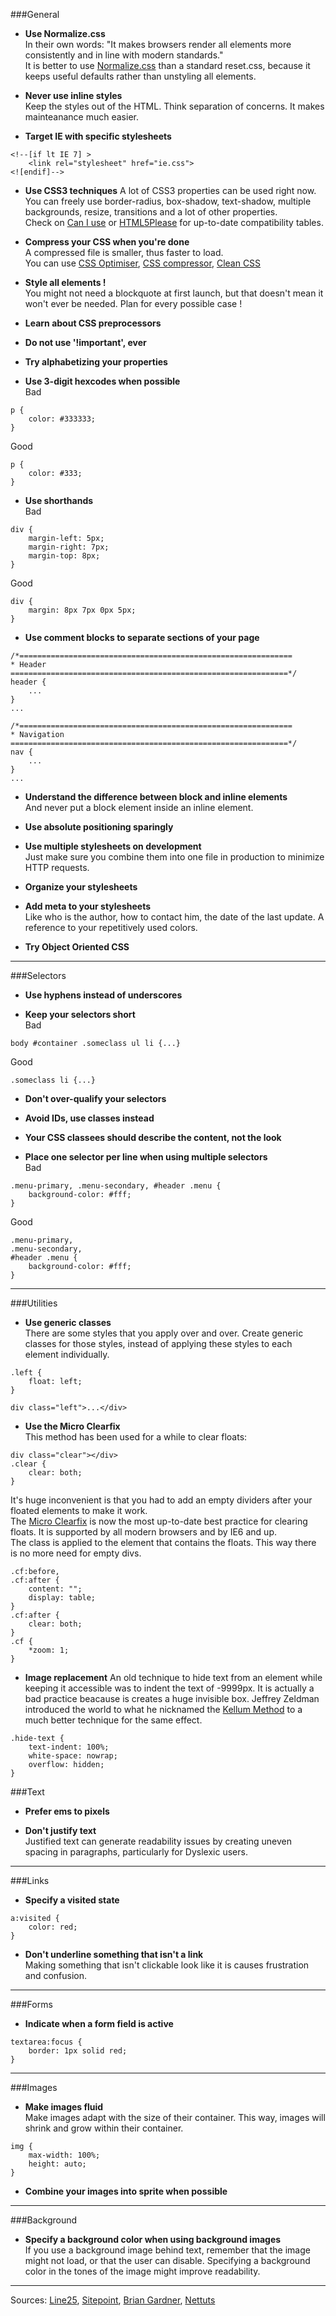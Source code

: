 ###General  

- **Use Normalize.css**  
In their own words: "It makes browsers render all elements more consistently and in line with modern standards."  
It is better to use [Normalize.css](http://necolas.github.io/normalize.css/)   than a standard reset.css, because it keeps useful defaults rather than unstyling all elements.  

- **Never use inline styles**  
Keep the styles out of the HTML. Think separation of concerns. It makes mainteanance much easier.  

- **Target IE with specific stylesheets**  
```
<!--[if lt IE 7] >
	<link rel="stylesheet" href="ie.css">
<![endif]-->
```  

- **Use CSS3 techniques**
A lot of CSS3 properties can be used right now. You can freely use border-radius, box-shadow, text-shadow, multiple backgrounds, resize, transitions and a lot of other properties.  
Check on [Can I use](http://caniuse.com/) or [HTML5Please](http://html5please.com/#css) for up-to-date compatibility tables.


- **Compress your CSS when you're done**  
A compressed file is smaller, thus faster to load.  
You can use [CSS Optimiser](http://www.cssoptimiser.com/), [CSS compressor](http://www.cssdrive.com/index.php/main/csscompressor/), [Clean CSS](http://www.cleancss.com/)  

- **Style all elements !**  
You might not need a blockquote at first launch, but that doesn't mean it won't ever be needed. Plan for every possible case !

- **Learn about CSS preprocessors**

- **Do not use '!important', ever**

- **Try alphabetizing your properties**

- **Use 3-digit hexcodes when possible**  
Bad

```
p {
	color: #333333;
}
```

Good

```
p {
	color: #333;
}
```

- **Use shorthands**  
Bad

```
div {
	margin-left: 5px;  
    margin-right: 7px;  
    margin-top: 8px;
}
```

Good

```
div {
	margin: 8px 7px 0px 5px;
}
```

- **Use comment blocks to separate sections of your page**

```
/*=============================================================
* Header
==============================================================*/
header {
	...
}
...

/*=============================================================
* Navigation
==============================================================*/
nav {
	...	
}
...
```

- **Understand the difference between block and inline elements**  
And never put a block element inside an inline element.  

- **Use absolute positioning sparingly**

- **Use multiple stylesheets on development**  
Just make sure you combine them into one file in production to minimize HTTP requests.

- **Organize your stylesheets**

- **Add meta to your stylesheets**  
Like who is the author, how to contact him, the date of the last update. A reference to your repetitively used colors. 

- **Try Object Oriented CSS**


***

###Selectors

- **Use hyphens instead of underscores**

- **Keep your selectors short**  
Bad 

```
body #container .someclass ul li {...}  
```

Good 

```
.someclass li {...}  
```

- **Don't over-qualify your selectors**  

- **Avoid IDs, use classes instead**

- **Your CSS classees should describe the content, not the look**

- **Place one selector per line when using multiple selectors**  
Bad 

```
.menu-primary, .menu-secondary, #header .menu {
	background-color: #fff;
}
```

Good

```
.menu-primary,
.menu-secondary,
#header .menu {
	background-color: #fff;
}
```

***

###Utilities  

- **Use generic classes**  
There are some styles that you apply over and over. Create generic classes for those styles, instead of applying these styles to each element individually.

```
.left {
	float: left;
}

div class="left">...</div>
```
  

- **Use the Micro Clearfix**  
This method has been used for a while to clear floats:  

```
div class="clear"></div>
.clear {
	clear: both;
}
```  

It's huge inconvenient is that you had to add an empty dividers after your floated elements to make it work.  
The [Micro Clearfix](http://nicolasgallagher.com/micro-clearfix-hack/) is now the most up-to-date best practice for clearing floats. It is supported by all modern browsers and by IE6 and up.  
The class is applied to the element that contains the floats. This way there is no more need for empty divs.  

```
.cf:before,
.cf:after {
    content: "";
    display: table;
}
.cf:after {
    clear: both;
}
.cf {
    *zoom: 1;
}
```

- **Image replacement**
An old technique to hide text from an element while keeping it accessible was to indent the text of -9999px. It is actually a bad practice beacause is creates a huge invisible box. Jeffrey Zeldman introduced the world to what he nicknamed the [Kellum Method](http://www.zeldman.com/2012/03/01/replacing-the-9999px-hack-new-image-replacement/) to a much better technique for the same effect.  

```
.hide-text {
    text-indent: 100%;
    white-space: nowrap;
    overflow: hidden;
}
```

###Text

- **Prefer ems to pixels**

- **Don't justify text**  
Justified text can generate readability issues by creating uneven spacing in paragraphs, particularly for Dyslexic users.

***

###Links

- **Specify a visited state**  

```
a:visited {
    color: red;
}
```

- **Don't underline something that isn't a link**  
Making something that isn't clickable look like it is causes frustration and confusion.  

***

###Forms 

- **Indicate when a form field is active**  

```
textarea:focus {  
    border: 1px solid red;
}
```

***

###Images

- **Make images fluid**  
Make images adapt with the size of their container. This way, images will shrink and grow within their container.  

```
img {
	max-width: 100%;
	height: auto;
}
```

- **Combine your images into sprite when possible**

***

###Background

- **Specify a background color when using background images**  
If you use a background image behind text, remember that the image might not load, or that the user can disable. Specifying a background color in the tones of the image might improve readability.  

*** 
Sources: [Line25](http://line25.com/articles/10-usability-crimes-you-really-shouldnt-commit), [Sitepoint](http://www.sitepoint.com/css-architectures-new-best-practices/), [Brian Gardner](http://www.briangardner.com/code/css-best-practices/), [Nettuts](http://net.tutsplus.com/tutorials/html-css-techniques/30-css-best-practices-for-beginners/)

